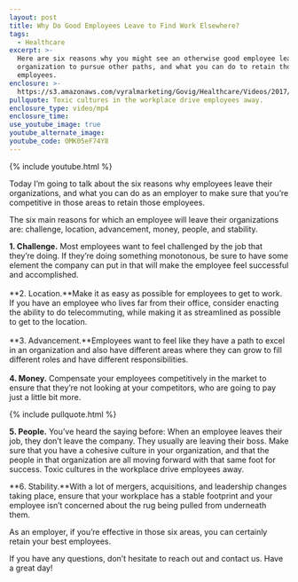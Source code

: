 ```yaml
---
layout: post
title: Why Do Good Employees Leave to Find Work Elsewhere?
tags:
  - Healthcare
excerpt: >-
  Here are six reasons why you might see an otherwise good employee leave your
  organization to pursue other paths, and what you can do to retain those
  employees.
enclosure: >-
  https://s3.amazonaws.com/vyralmarketing/Govig/Healthcare/Videos/2017/6+Reasons.mp4
pullquote: Toxic cultures in the workplace drive employees away.
enclosure_type: video/mp4
enclosure_time:
use_youtube_image: true
youtube_alternate_image:
youtube_code: OMK05eF74Y8
---
```



{% include youtube.html %}

Today I’m going to talk about the six reasons why employees leave their organizations, and what you can do as an employer to make sure that you’re competitive in those areas to retain those employees.

The six main reasons for which an employee will leave their organizations are: challenge, location, advancement, money, people, and stability.

**1. Challenge.** Most employees want to feel challenged by the job that they’re doing. If they’re doing something monotonous, be sure to have some element the company can put in that will make the employee feel successful and accomplished.<br><br>**2. Location.**Make it as easy as possible for employees to get to work. If you have an employee who lives far from their office, consider enacting the ability to do telecommuting, while making it as streamlined as possible to get to the location.<br><br>**3. Advancement.**Employees want to feel like they have a path to excel in an organization and also have different areas where they can grow to fill different roles and have different responsibilities.<br><br>**4. Money.** Compensate your employees competitively in the market to ensure that they’re not looking at your competitors, who are going to pay just a little bit more.

{% include pullquote.html %}

**5. People.** You’ve heard the saying before: When an employee leaves their job, they don’t leave the company. They usually are leaving their boss. Make sure that you have a cohesive culture in your organization, and that the people in that organization are all moving forward with that same foot for success. Toxic cultures in the workplace drive employees away.

**6. Stability.**With a lot of mergers, acquisitions, and leadership changes taking place, ensure that your workplace has a stable footprint and your employee isn’t concerned about the rug being pulled from underneath them.

As an employer, if you’re effective in those six areas, you can certainly retain your best employees.

If you have any questions, don’t hesitate to reach out and contact us. Have a great day!